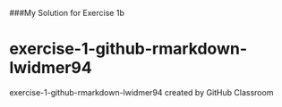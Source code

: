
###My Solution for Exercise 1b
# exercise-1-github-rmarkdown-lwidmer94
exercise-1-github-rmarkdown-lwidmer94 created by GitHub Classroom

